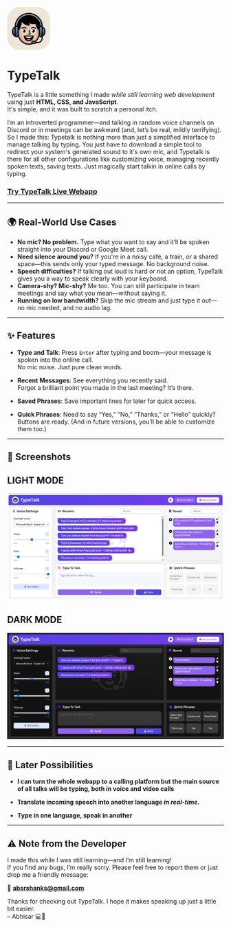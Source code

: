 <img src="assets/logo.png" style="width: 100px; height: 100px; object-fit: contain; border-radius: 30px;"> 

# TypeTalk 

TypeTalk is a little something I made *while still learning web development* using just **HTML, CSS, and JavaScript**.  
It's simple, and it was built to scratch a personal itch.

I’m an introverted programmer—and talking in random voice channels on Discord or in meetings can be awkward (and, let’s be real, mildly terrifying). So I made this: Typetalk is nothing more than just a simplified interface to manage talking by typing. You just have to download a simple tool to redirect your system's generated sound to it's own mic, and Typetalk is there for all other configurations like customizing voice, managing recently spoken texts, saving texts. Just magically start talkin in online calls by typing.

### [Try TypeTalk Live Webapp](http://typetalk.netlify.app)

---

## 🌍 Real-World Use Cases

- **No mic? No problem.** Type what you want to say and it’ll be spoken straight into your Discord or Google Meet call.
- **Need silence around you?** If you're in a noisy café, a train, or a shared space—this sends only your typed message. No background noise.
- **Speech difficulties?** If talking out loud is hard or not an option, TypeTalk gives you a way to speak clearly with your keyboard.
- **Camera-shy? Mic-shy?** Me too. You can still participate in team meetings and say what you mean—without saying it.
- **Running on low bandwidth?** Skip the mic stream and just type it out—no mic needed, and no audio lag.

---

## ✨ Features

- **Type and Talk**: Press `Enter` after typing and boom—your message is spoken into the online call.  
  No mic noise. Just pure clean words.

- **Recent Messages**: See everything you recently said.  
  Forgot a brilliant point you made in the last meeting? It’s there.

- **Saved Phrases**: Save important lines for later for quick access.

- **Quick Phrases**: Need to say “Yes,” “No,” “Thanks,” or “Hello” quickly?  
  Buttons are ready. (And in future versions, you’ll be able to customize them too.)

---

## 📸 Screenshots

## LIGHT MODE
<img src="assets/screenshot_light.png" alt="screenshot of light mode of typetalk" style="object-fit: contain;">

## DARK MODE
<img src="assets/screenshot_dark.png" alt="screenshot of dark mode of typetalk" style="object-fit: contain;">

---

## 🚀 Later Possibilities

- **I can turn the whole webapp to a calling platform but the main source of all talks will be typing, both in voice and video calls**

- **Translate incoming speech into another language *in real-time*.**

- **Type in one language, speak in another**

----

## ⚠️ Note from the Developer

I made this while I was still learning—and I’m still learning!  
If you find any bugs, I’m really sorry. Please feel free to report them or just drop me a friendly message:

📩 **absrshanks@gmail.com**

Thanks for checking out TypeTalk. I hope it makes speaking up just a little bit easier.  
– Abhisar 💻🧠
